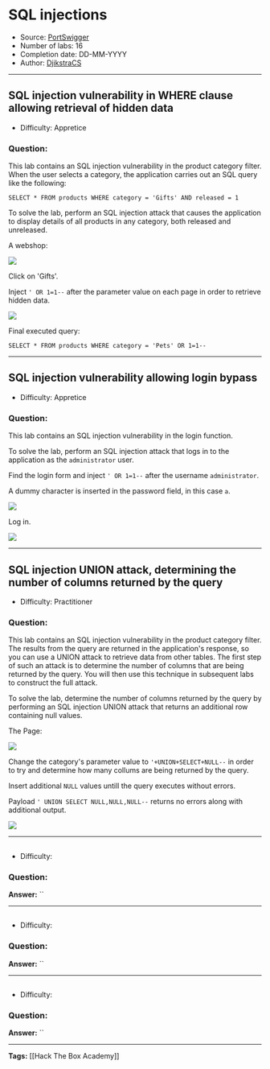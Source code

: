 # SQL injections
* Source: [PortSwigger](https://portswigger.net)
* Number of labs: 16
* Completion date:  DD-MM-YYYY
* Author: [DjikstraCS](https://github.com/DjikstraCS)

---
## SQL injection vulnerability in WHERE clause allowing retrieval of hidden data
* Difficulty: Appretice

### Question:
 This lab contains an SQL injection vulnerability in the product category filter. When the user selects a category, the application carries out an SQL query like the following:
 
```
SELECT * FROM products WHERE category = 'Gifts' AND released = 1
```

To solve the lab, perform an SQL injection attack that causes the application to display details of all products in any category, both released and unreleased. 

A webshop:

![](Pasted%20image%2020220807102652.png)

Click on 'Gifts'.

Inject `' OR 1=1--` after the parameter value on each page in order to retrieve hidden data.

![](Pasted%20image%2020220807102752.png)

Final executed query:

```
SELECT * FROM products WHERE category = 'Pets' OR 1=1--
```

---
## SQL injection vulnerability allowing login bypass
* Difficulty: Appretice

### Question:
This lab contains an SQL injection vulnerability in the login function.

To solve the lab, perform an SQL injection attack that logs in to the application as the `administrator` user. 

Find the login form and inject `' OR 1=1--` after the username `administrator`.

A dummy character is inserted in the password field, in this case `a`.

![](Pasted%20image%2020220807103809.png)

Log in.

![](Pasted%20image%2020220807104200.png)

---
## SQL injection UNION attack, determining the number of columns returned by the query
* Difficulty: Practitioner

### Question:
 This lab contains an SQL injection vulnerability in the product category filter. The results from the query are returned in the application's response, so you can use a UNION attack to retrieve data from other tables. The first step of such an attack is to determine the number of columns that are being returned by the query. You will then use this technique in subsequent labs to construct the full attack.

To solve the lab, determine the number of columns returned by the query by performing an SQL injection UNION attack that returns an additional row containing null values. 

The Page:

![](Pasted%20image%2020220807110244.png)

Change the category's parameter value to `'+UNION+SELECT+NULL--` in order to try and determine how many collums are being returned by the query.

Insert additional `NULL` values untill the query executes without errors.

Payload `' UNION SELECT NULL,NULL,NULL--` returns no errors along with additional output.

![](Pasted%20image%2020220807111010.png)

---
## 
* Difficulty: 

### Question:


**Answer:** ``

---
## 
* Difficulty: 

### Question:


**Answer:** ``

---
## 
* Difficulty: 

### Question:


**Answer:** ``

---
**Tags:** [[Hack The Box Academy]]
